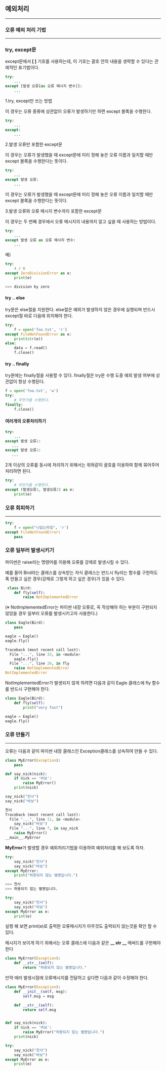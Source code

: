 ## 예외처리
- - -
### 오류 예외 처리 기법
- - -
### try, except문
except문에서 **[ ]** 기호를 사용하는데, 이 기호는 괄호 안의 내용을 생략할 수 있다는 관례적인 표기법이다.
```python
try:
    ...
except [발생 오류[as 오류 메시지 변수]]:
    ...
```
1.try, except만 쓰는 방법

이 경우는 오류 종류에 상관없이 오류가 발생하기만 하면 except 블록을 수행한다.
```python
try:
    ...
except:
    ...
```
2.발생 오류만 포함한 except문

이 경우는 오류가 발생했을 때 except문에 미리 정해 놓은 오류 이름과 일치할 때만 except 블록을 수행한다는 뜻이다.
```python
try:
    ...
except 발생 오류:
    ...
```
이 경우는 오류가 발생했을 때 except문에 미리 정해 놓은 오류 이름과 일치할 때만 except 블록을 수행한다는 뜻이다.

3.발생 오류와 오류 메시지 변수까지 포함한 except문

이 경우는 두 번째 경우에서 오류 메시지의 내용까지 알고 싶을 때 사용하는 방법이다.
```python
try:
    ...
except 발생 오류 as 오류 메시지 변수:
    ...
```
예)
```python
try:
    4 / 0
except ZeroDivisionError as e:
    print(e)

>>> division by zero
```
#### try .. else
try문은 else절을 지원한다. else절은 예외가 발생하지 않은 경우에 실행되며 반드시 except절 바로 다음에 위치해야 한다.
```python
try:
    f = open('foo.txt', 'r')
except FileNotFoundError as e:
    print(str(e))
else:
    data = f.read()
    f.close()
```
#### try .. finally

try문에는 finally절을 사용할 수 있다. finally절은 try문 수행 도중 예외 발생 여부에 상관없이 항상 수행된다.
```python
f = open('foo.txt', 'w')
try:
    # 무언가를 수행한다.
finally:
    f.close()
```
#### 여러개의 오류처리하기
```python
try:
    ...
except 발생 오류1:
   ...
except 발생 오류2:
   ...
```
2개 이상의 오류를 동시에 처리하기 위해서는 위와같이 괄호를 이용하여 함께 묶어주어 처리하면 된다.
```python
try:
    # 무언가를 수행한다.
except (발생오류1, 발생오류2) as e:
    print(e)
```
### 오류 회피하기
- - -
```python
try:
    f = open("나없는파일", 'r')
except FileNotFoundError:
    pass
```
### 오류 일부러 발생시키기
파이썬은 raise라는 명령어를 이용해 오류를 강제로 발생시킬 수 있다.

예를 들어 Bird라는 클래스를 상속받는 자식 클래스는 반드시 fly라는 함수를 구현하도록 만들고
 싶은 경우(강제로 그렇게 하고 싶은 경우)가 있을 수 있다.
```python
 class Bird:
    def fly(self):
        raise NotImplementedError
```
(※ NotImplementedError는 파이썬 내장 오류로,
 꼭 작성해야 하는 부분이 구현되지 않았을 경우 일부러 오류를 발생시키고자 사용한다.)
```python
class Eagle(Bird):
    pass

eagle = Eagle()
eagle.fly()
```
```python
Traceback (most recent call last):
  File "...", line 33, in <module>
    eagle.fly()
  File "...", line 26, in fly
    raise NotImplementedError
NotImplementedError
```
NotImplementedError가 발생되지 않게 하려면 다음과 같이 Eagle 클래스에 fly 함수를 반드시 구현해야 한다.
```python
class Eagle(Bird):
    def fly(self):
        print("very fast")

eagle = Eagle()
eagle.fly()
```
### 오류 만들기
- - -
오류는 다음과 같이 파이썬 내장 클래스인 Exception클래스를 상속하여 만들 수 있다.
```python
class MyError(Exception):
    pass
```
```python
def say_nick(nick):
    if nick == '바보':
        raise MyError()
    print(nick)
```
```python
say_nick("천사")
say_nick("바보")
```
```python
천사
Traceback (most recent call last):
  File "...", line 11, in <module>
    say_nick("바보")
  File "...", line 7, in say_nick
    raise MyError()
__main__.MyError
```
**MyError**가 발생할 경우 예외처리기법을 이용하여 예외처리를 해 보도록 하자.
```python
try:
    say_nick("천사")
    say_nick("바보")
except MyError:
    print("허용되지 않는 별명입니다.")

>>> 천사
>>> 허용되지 않는 별명입니다.
```
```python
try:
    say_nick("천사")
    say_nick("바보")
except MyError as e:
    print(e)
```
실행 해 보면 print(e)로 출력한 오류메시지가 아무것도 출력되지 않는것을 확인 할 수 있다.

메시지가 보이게 하기 위해서는 오류 클래스에 다음과 같은 **__ str __** 메써드를 구현해야 한다
```python
class MyError(Exception):
    def __str__(self):
        return "허용되지 않는 별명입니다."
```
만약 에러 발생시점에 오류메시지를 전달하고 싶다면 다음과 같이 수정해야 한다.
```python
class MyError(Exception):
    def __init__(self, msg):
        self.msg = msg

    def __str__(self):
        return self.msg


def say_nick(nick):
    if nick == '바보':
        raise MyError("허용되지 않는 별명입니다.")
    print(nick)

try:
    say_nick("천사")
    say_nick("바보")
except MyError as e:
    print(e)
```